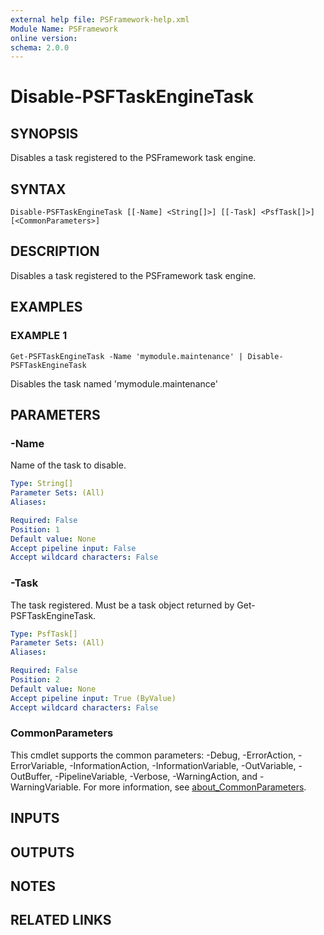```yaml
---
external help file: PSFramework-help.xml
Module Name: PSFramework
online version:
schema: 2.0.0
---
```


# Disable-PSFTaskEngineTask

## SYNOPSIS
Disables a task registered to the PSFramework task engine.

## SYNTAX

```
Disable-PSFTaskEngineTask [[-Name] <String[]>] [[-Task] <PsfTask[]>] [<CommonParameters>]
```

## DESCRIPTION
Disables a task registered to the PSFramework task engine.

## EXAMPLES

### EXAMPLE 1
```
Get-PSFTaskEngineTask -Name 'mymodule.maintenance' | Disable-PSFTaskEngineTask
```

Disables the task named 'mymodule.maintenance'

## PARAMETERS

### -Name
Name of the task to disable.

```yaml
Type: String[]
Parameter Sets: (All)
Aliases:

Required: False
Position: 1
Default value: None
Accept pipeline input: False
Accept wildcard characters: False
```

### -Task
The task registered.
Must be a task object returned by Get-PSFTaskEngineTask.

```yaml
Type: PsfTask[]
Parameter Sets: (All)
Aliases:

Required: False
Position: 2
Default value: None
Accept pipeline input: True (ByValue)
Accept wildcard characters: False
```

### CommonParameters
This cmdlet supports the common parameters: -Debug, -ErrorAction, -ErrorVariable, -InformationAction, -InformationVariable, -OutVariable, -OutBuffer, -PipelineVariable, -Verbose, -WarningAction, and -WarningVariable. For more information, see [about_CommonParameters](http://go.microsoft.com/fwlink/?LinkID=113216).

## INPUTS

## OUTPUTS

## NOTES

## RELATED LINKS

